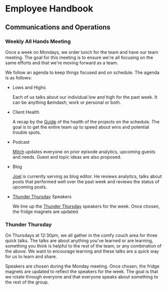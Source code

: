 # Employee Handbook

## Communications and Operations

### Weekly All Hands Meeting

Once a week on Mondays, we order lunch for the team and have our team
meeting. The goal for this meeting is to ensure we're all focusing on
the same efforts and that we're moving forward as a team.

We follow an agenda to keep things focused and on schedule. The agenda
is as follows:

* Lows and Highs

  Each of us talks about our individual low and high for the past week.
  It can be anything &emdash; work or personal or both.
* Client Health

  A recap by the [Guide](roles/guide-role.md) of the health of the
  projects on the schedule. The goal is to get the entire team up to
  speed about wins and potential trouble spots.
* Podcast

  [Mitch](@mitchlloyd) updates everyone on prior episode analytics,
  upcoming guests and needs. Guest and topic ideas are also proposed.
* Blog

  [Joel](@joelturnbull) is currently serving as blog editor. He reviews
  analytics, talks about posts that performed well over the past week
  and reviews the status of upcoming posts.
* [Thunder Thursday](#thunder-thursday) Speakers

  We line up the [Thunder Thursday](#thunder-thursday) speakers for the
  week. Once chosen, the fridge magnets are updated.

### Thunder Thursday

On Thursdays at 12:30pm, we all gather in the comfy couch area for three
quick talks. The talks are about anything you've learned or are
learning, something you think is helpful to the rest of the team, or any
combination of the above. We want to encourage learning and these talks
are a quick way for us to learn and share.

Speakers are chosen during the Monday meeting. Once chosen, the fridge
magnets are updated to reflect the speakers for the week. The goal is
that we rotate through everyone and that everyone speaks about something
to the rest of the group.

